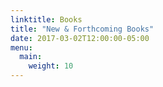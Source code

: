 ```yaml
---
linktitle: Books
title: "New & Forthcoming Books"
date: 2017-03-02T12:00:00-05:00
menu:
  main:
    weight: 10
---
```

